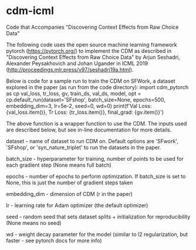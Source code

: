 # cdm-icml
Code that Accompanies "Discovering Context Effects from Raw Choice Data"

The following code uses the open source machine learning framework pytorch 
(https://pytorch.org/) to implement the CDM as described in "Discovering Context
Effects from Raw Choice Data" by Arjun Seshadri, Alexander Peysakhovich and 
Johan Ugander in ICML 2019 (http://proceedings.mlr.press/v97/seshadri19a.html).

Below is code for a sample run to train the CDM on SFWork, a dataset 
explored in the paper (as run from the code directory): 
import cdm_pytorch as cp
val_loss, tr_loss, gv, train_ds, val_ds, model, opt = cp.default_run(dataset='SFshop',
                                                                     batch_size=None,
                                                                     epochs=500, 
                                                                     embedding_dim=3, 
                                                                     lr=5e-2, 
                                                                     seed=0,
                                                                     wd=0)
print(f'Val Loss: {val_loss.item()}, Tr Loss: {tr_loss.item()}, final_grad: {gv.item()}')

The above function is a wrapper function to use the CDM. The inputs used are 
described below, but see in-line documentation for more details. 

dataset - name of dataset to run CDM on. Default options are 
'SFwork', 'SFshop', or 'syn_nature_triplet' to run the datasets in the paper.

batch_size - hyperparameter for training, number of points to be used for 
each gradient step (None means full batch)

epochs - number of epochs to perform optimization. If batch_size is set to
None, this is just the number of gradient steps taken

embedding_dim - dimension of CDM (r in the paper)

lr - learning rate for Adam optimizer (the default optimizer)

seed - random seed that sets dataset splits + initialization for 
reproducibility (None means no seed)

wd - weight decay parameter for the model (similar to l2 regularization,
but faster - see pytorch docs for more info)
